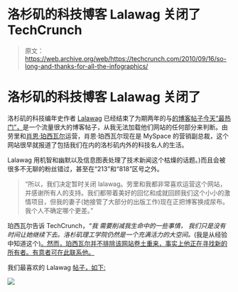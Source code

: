 # 洛杉矶的科技博客 Lalawag 关闭了 TechCrunch

> 原文：<https://web.archive.org/web/https://techcrunch.com/2010/09/16/so-long-and-thanks-for-all-the-infographics/>

# 洛杉矶的科技博客 Lalawag 关闭了

洛杉矶的科技编年史作者 [Lalawag](https://web.archive.org/web/20221206211234/http://lalawag.com/) 已经结束了为期两年的与[的博客帖子今天“最热门”，](https://web.archive.org/web/20221206211234/http://lalawag.com/2010/09/16/goodbye-from-lalawag/)是一个流量很大的博客帖子，从我无法加载他们网站的任何部分来判断。由劳里和[肖恩·珀西瓦尔](https://web.archive.org/web/20221206211234/https://beta.techcrunch.com/2010/01/14/myspace-sean-percival/)运营，肖恩·珀西瓦尔现在是 MySpace 的营销副总裁，这个网站很早就报道了包括我们在内的洛杉矶内外的科技名人的生活。

Lalawag 用机智和幽默以及信息图表处理了技术新闻这个枯燥的话题。)而且会被很多不无聊的粉丝错过，甚至在“213”和“818”区号之外。

> “所以，我们决定暂时关闭 lalawag。劳里和我都非常喜欢运营这个网站，并感谢所有人的支持。我们都带着美好的回忆和成就回顾我们这个小小的激情项目，但我的妻子(她接管了大部分的出版工作)现在正把博客换成尿布。我个人不确定哪个更差。”

珀西瓦尔告诉 TechCrunch，*“我* *需要削减我生命中的一些事情，* *我们只是没有时间让她继续下去。洛杉矶理工学院仍然是一个充满活力的大空间。*(我是从经验中知道这个[)。然而，珀西瓦尔并不排除该网站卷土重来，事实上他正在寻找新的所有者。有意者可在此联系他](https://web.archive.org/web/20221206211234/http://lalawag.com/2009/07/09/alexia-tsotsis-blogging-hard/)[。](https://web.archive.org/web/20221206211234/http://lalawag.com/tips/)

我们最喜欢的 Lalawag [帖子，如下:](https://web.archive.org/web/20221206211234/http://lalawag.com/2009/07/14/how-to-get-a-techmeme-headline/)

![](img/ccbaeaefeb5bc0ab37f8c901bc111e65.png)